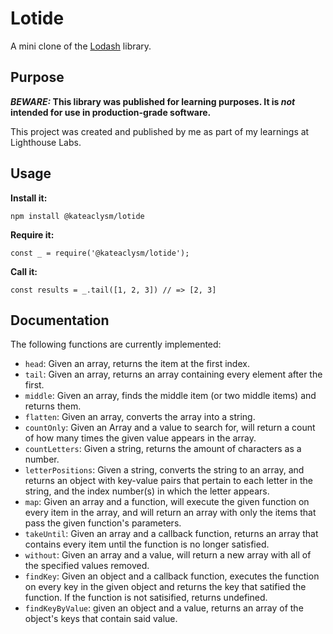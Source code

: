 # Lotide

A mini clone of the [Lodash](https://lodash.com) library.

## Purpose

**_BEWARE:_ This library was published for learning purposes. It is _not_ intended for use in production-grade software.**

This project was created and published by me as part of my learnings at Lighthouse Labs. 

## Usage

**Install it:**

`npm install @kateaclysm/lotide`

**Require it:**

`const _ = require('@kateaclysm/lotide');`

**Call it:**

`const results = _.tail([1, 2, 3]) // => [2, 3]`

## Documentation

The following functions are currently implemented:

* `head`: Given an array, returns the item at the first index.
* `tail`: Given an array, returns an array containing every element after the first.
* `middle`: Given an array, finds the middle item (or two middle items) and returns them.
* `flatten`: Given an array, converts the array into a string.
* `countOnly`: Given an Array and a value to search for, will return a count of how many times the given value appears in the array.
* `countLetters`: Given a string, returns the amount of characters as a number.
* `letterPositions`: Given a string, converts the string to an array, and returns an object with key-value pairs that pertain to each letter in the string, and the index number(s) in which the letter appears.
* `map`: Given an array and a function, will execute the given function on every item in the array, and will return an array with only the items that pass the given function's parameters.
* `takeUntil`: Given an array and a callback function, returns an array that contains every item until the function is no longer satisfied.
* `without`: Given an array and a value, will return a new array with all of the specified values removed.
* `findKey`: Given an object and a callback function, executes the function on every key in the given object and returns the key that satified the function. If the function is not satisified, returns undefined.
* `findKeyByValue`: given an object and a value, returns an array of the object's keys that contain said value.